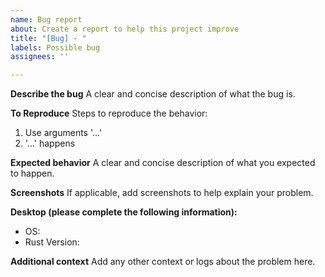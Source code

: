 ```yaml
---
name: Bug report
about: Create a report to help this project improve
title: "[Bug] - "
labels: Possible bug
assignees: ''

---
```


**Describe the bug**
A clear and concise description of what the bug is.

**To Reproduce**
Steps to reproduce the behavior:
1. Use arguments '...'
2. '...' happens

**Expected behavior**
A clear and concise description of what you expected to happen.

**Screenshots**
If applicable, add screenshots to help explain your problem.

**Desktop (please complete the following information):**
 - OS: 
 - Rust Version:

**Additional context**
Add any other context or logs about the problem here.
